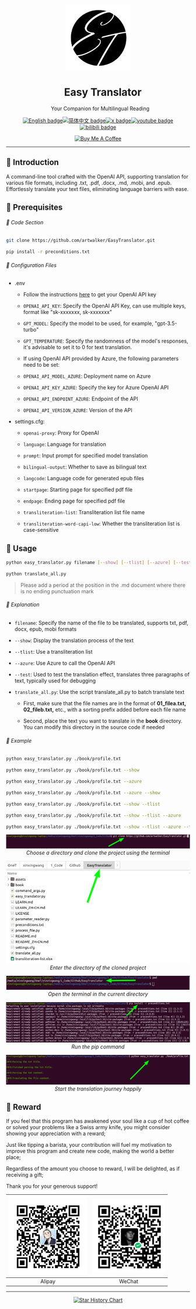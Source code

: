 <p align="center">
  <img width="180" src="./assets/logo.png" alt="EasyTranslator">
  <h1 align="center">&nbsp;&nbsp;&nbsp;&nbsp;Easy Translator</h1>
  <p align="center">&nbsp;&nbsp;&nbsp;Your Companion for Multilingual Reading</p>
</p>

<div align="center">

[![English badge](https://img.shields.io/badge/English-blue)](./README.md)[![简体中文 badge](https://img.shields.io/badge/%E7%AE%80%E4%BD%93%E4%B8%AD%E6%96%87-red)](./README_ZH-CN.md)[![x badge](https://img.shields.io/badge/Follow-EthanWang-purple?logo=x&labelColor=black)](https://twitter.com/EthanWang999)[![youtube badge](https://img.shields.io/badge/Follow-EthanWang999-green?logo=Youtube&logoColor=red&labelColor=black)](https://www.youtube.com/@EthanWang999)[![bilibili badge](https://img.shields.io/badge/Follow-%E6%96%B9%E7%A8%8B%E6%98%9F-brown?logo=bilibili&logoColor=pink&labelColor=black)](https://space.bilibili.com/29185421)

<a href="https://www.buymeacoffee.com/ethanwang" target="_blank"><img src="https://cdn.buymeacoffee.com/buttons/v2/default-blue.png" alt="Buy Me A Coffee" style="height: 40px !important;width: 145px !important;" ></a>
</div>

---

## :bookmark_tabs: Introduction

A command-line tool crafted with the OpenAI API, supporting translation for various file formats, including .txt, .pdf, .docx, .md, .mobi, and .epub.  
Effortlessly translate your text files, eliminating language barriers with ease.

## :bell: Prerequisites

###### :snake: Code Section

```bash
git clone https://github.com/artwalker/EasyTranslator.git
```

```bash
pip install -r preconditions.txt
```

###### :scroll: Configuration Files

- .env
  - Follow the instructions [here](https://platform.openai.com/api-keys) to get your OpenAI API key

  - `OPENAI_API_KEY`: Specify the OpenAI API Key, can use multiple keys, format like "sk-xxxxxxx, sk-xxxxxxx"

  - `GPT_MODEL`: Specify the model to be used, for example, "gpt-3.5-turbo"

  - `GPT_TEMPERATURE`: Specify the randomness of the model's responses, it's advisable to set it to 0 for text translation.

  - If using OpenAI API provided by Azure, the following parameters need to be set:

  - `OPENAI_API_MODEL_AZURE`: Deployment name on Azure

  - `OPENAI_API_KEY_AZURE`: Specify the key for Azure OpenAI API

  - `OPENAI_API_ENDPOINT_AZURE`: Endpoint of the API

  - `OPENAI_API_VERSION_AZURE`: Version of the API

- settings.cfg:
  - `openai-proxy`: Proxy for OpenAI

  - `language`: Language for translation

  - `prompt`: Input prompt for specified model translation

  - `bilingual-output`: Whether to save as bilingual text

  - `langcode`: Language code for generated epub files

  - `startpage`: Starting page for specified pdf file

  - `endpage`: Ending page for specified pdf file

  - `transliteration-list`: Transliteration list file name

  - `transliteration-word-capi-low`: Whether the transliteration list is case-sensitive

## :running: Usage

```bash
python easy_translator.py filename [--show] [--tlist] [--azure] [--test]
```

```bash
python translate_all.py
```
> Please add a period at the position in the .md document where there is no ending punctuation mark

###### :clap: Explanation

- `filename`: Specify the name of the file to be translated, supports txt, pdf, docx, epub, mobi formats

- `--show`: Display the translation process of the text

- `--tlist`: Use a transliteration list

- `--azure`: Use Azure to call the OpenAI API

- `--test`: Used to test the translation effect, translates three paragraphs of text, typically used for debugging

- `translate_all.py`: Use the script translate_all.py to batch translate text
  - First, make sure that the file names are in the format of **01_filea.txt, 02_fileb.txt,** etc., with a sorting prefix added before each file name

  - Second, place the text you want to translate in the **book** directory. You can modify this directory in the source code if needed

###### :pushpin: Example

```bash
python easy_translator.py ./book/profile.txt
```

```bash
python easy_translator.py ./book/profile.txt --show
```

```bash
python easy_translator.py ./book/profile.txt --azure
```

```bash
python easy_translator.py ./book/profile.txt --azure --show
```

```bash
python easy_translator.py ./book/profile.txt --show --tlist
```

```bash
python easy_translator.py ./book/profile.txt --show --tlist --azure
```

```bash
python easy_translator.py ./book/profile.txt --show --tlist --azure --test
```

<div align="center">

![use terminal in one file location to save the project](./assets/et_open_a_location_to_save_project.png)
<br>
<em>Choose a directory and clone the project using the terminal</em>

</div>

<div align="center">

![enter the file by cloned](./assets/et_enter_the_code_file.png)
<br>
<em>Enter the directory of the cloned project</em>

</div>

<div align="center">

![open terminal in current file](./assets/et_open_terminal_in_current_file.png)
<br>
<em>Open the terminal in the current directory</em>

</div>

<div align="center">


![run pip command](./assets/et_run_the_pip_command.png)
<br>
<em>Run the pip command</em>

</div>

<div align="center">


![begin to translation happily](./assets/et_run_translation.png)
<br>
<em>Start the translation journey happily</em>

</div>

## :gift_heart: Reward

<p align="left">
If you feel that this program has awakened your soul like a cup of hot coffee or solved your problems like a Swiss army knife, you might consider showing your appreciation with a reward;</p>  
<p align="left"> Just like tipping a barista, your contribution will fuel my motivation to improve this program and create new code, making the world a better place;</p>  
<p align="left">Regardless of the amount you choose to reward, I will be delighted, as if receiving a gift;</p>  
<p align="left">Thank you for your generous support!</p>  

<div align="center">

| <img width="215" src="./assets/alipay.jpg"> | <img width="200" src="./assets/wechat_pay.jpg"> |
|:---:|:---:
| Alipay | WeChat  |

</div>

---

<div align="center">

[![Star History Chart](https://api.star-history.com/svg?repos=artwalker/EasyTranslator.git&type=Timeline)](https://star-history.com/#artwalker/EasyTranslator.git&Timeline)

</div>
